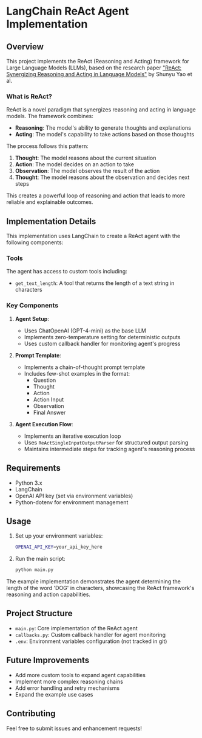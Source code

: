 # LangChain ReAct Agent Implementation

## Overview

This project implements the ReAct (Reasoning and Acting) framework for Large Language Models (LLMs), based on the research paper ["ReAct: Synergizing Reasoning and Acting in Language Models"](https://arxiv.org/abs/2210.03629) by Shunyu Yao et al.

### What is ReAct?

ReAct is a novel paradigm that synergizes reasoning and acting in language models. The framework combines:

- **Reasoning**: The model's ability to generate thoughts and explanations
- **Acting**: The model's capability to take actions based on those thoughts

The process follows this pattern:

1. **Thought**: The model reasons about the current situation
2. **Action**: The model decides on an action to take
3. **Observation**: The model observes the result of the action
4. **Thought**: The model reasons about the observation and decides next steps

This creates a powerful loop of reasoning and action that leads to more reliable and explainable outcomes.

## Implementation Details

This implementation uses LangChain to create a ReAct agent with the following components:

### Tools
The agent has access to custom tools including:
- `get_text_length`: A tool that returns the length of a text string in characters

### Key Components

1. **Agent Setup**:
   - Uses ChatOpenAI (GPT-4-mini) as the base LLM
   - Implements zero-temperature setting for deterministic outputs
   - Uses custom callback handler for monitoring agent's progress

2. **Prompt Template**:
   - Implements a chain-of-thought prompt template
   - Includes few-shot examples in the format:
     - Question
     - Thought
     - Action
     - Action Input
     - Observation
     - Final Answer

3. **Agent Execution Flow**:
   - Implements an iterative execution loop
   - Uses `ReActSingleInputOutputParser` for structured output parsing
   - Maintains intermediate steps for tracking agent's reasoning process

## Requirements

- Python 3.x
- LangChain
- OpenAI API key (set via environment variables)
- Python-dotenv for environment management

## Usage

1. Set up your environment variables:
   ```bash
   OPENAI_API_KEY=your_api_key_here
   ```

2. Run the main script:
   ```bash
   python main.py
   ```

The example implementation demonstrates the agent determining the length of the word 'DOG' in characters, showcasing the ReAct framework's reasoning and action capabilities.

## Project Structure

- `main.py`: Core implementation of the ReAct agent
- `callbacks.py`: Custom callback handler for agent monitoring
- `.env`: Environment variables configuration (not tracked in git)

## Future Improvements

- Add more custom tools to expand agent capabilities
- Implement more complex reasoning chains
- Add error handling and retry mechanisms
- Expand the example use cases

## Contributing

Feel free to submit issues and enhancement requests!
